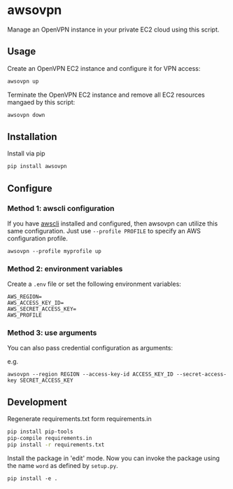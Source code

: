 
# awsovpn

Manage an OpenVPN instance in your private EC2 cloud using this script. 


## Usage

Create an OpenVPN EC2 instance and configure it for VPN access:

```bash
awsovpn up
```

Terminate the OpenVPN EC2 instance and remove all EC2 resources mangaed by this script:

```bash
awsovpn down
```




## Installation

Install via pip

```bash
pip install awsovpn
```

## Configure

### Method 1: awscli configuration

If you have [awscli](https://aws.amazon.com/cli/) installed and configured, then awsovpn can utilize this same configuration. Just use `--profile PROFILE` to specify an AWS configuration profile. 

```
awsovpn --profile myprofile up
``````

### Method 2: environment variables

Create a `.env` file or set the following environment variables: 

```
AWS_REGION=
AWS_ACCESS_KEY_ID=
AWS_SECRET_ACCESS_KEY=
AWS_PROFILE
```

### Method 3: use arguments

You can also pass credential configuration as arguments:

e.g.

```
awsovpn --region REGION --access-key-id ACCESS_KEY_ID --secret-access-key SECRET_ACCESS_KEY
```



## Development

Regenerate requirements.txt form requirements.in

```bash
pip install pip-tools
pip-compile requirements.in
pip install -r requirements.txt
```

Install the package in 'edit' mode. Now you can invoke the package using the name `word` as defined by `setup.py`.

```
pip install -e .
```

